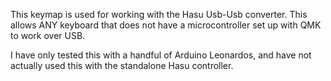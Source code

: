 
This keymap is used for working with the Hasu Usb-Usb converter. This allows ANY keyboard that does not have a microcontroller set up with QMK to work over USB. 

I have only tested this with a handful of Arduino Leonardos, and have not actually used this with the standalone Hasu controller. 



